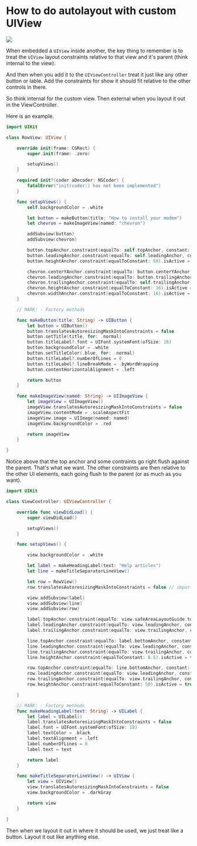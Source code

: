 # How to do autolayout with custom UIView

<img src="https://github.com/jrasmusson/ios-starter-kit/blob/master/autolayout/images/embedded-view.png" />

When embedded a `UIView` inside another, the key thing to remember is to treat the `UIView` layout constraints relative to that view and it's parent (think internal to the view).

And then when you add it to the `UIViewController` treat it just like any other button or lable. Add the constraints for show it should fit relative to the other controls in there.

So think internal for the custom view.
Then external when you layout it out in the ViewController.

Here is an example.

```swift
import UIKit

class RowView: UIView {

    override init(frame: CGRect) {
        super.init(frame: .zero)

        setupViews()
    }

    required init?(coder aDecoder: NSCoder) {
        fatalError("init(coder:) has not been implemented")
    }

    func setupViews() {
        self.backgroundColor = .white

        let button = makeButton(title: "How to install your modem")
        let chevron = makeImageView(named: "chevron")

        addSubview(button)
        addSubview(chevron)

        button.topAnchor.constraint(equalTo: self.topAnchor, constant: 0).isActive = true
        button.leadingAnchor.constraint(equalTo: self.leadingAnchor, constant: 0).isActive = true
        button.heightAnchor.constraint(equalToConstant: 50).isActive = true

        chevron.centerYAnchor.constraint(equalTo: button.centerYAnchor, constant: 0).isActive = true
        chevron.leadingAnchor.constraint(equalTo: button.trailingAnchor, constant: 8).isActive = true
        chevron.trailingAnchor.constraint(equalTo: self.trailingAnchor, constant: -16).isActive = true
        chevron.heightAnchor.constraint(equalToConstant: 16).isActive = true
        chevron.widthAnchor.constraint(equalToConstant: 16).isActive = true
    }

    // MARK: - Factory methods

    func makeButton(title: String) -> UIButton {
        let button = UIButton()
        button.translatesAutoresizingMaskIntoConstraints = false
        button.setTitle(title, for: .normal)
        button.titleLabel?.font = UIFont.systemFont(ofSize: 16)
        button.backgroundColor = .white
        button.setTitleColor(.blue, for: .normal)
        button.titleLabel?.numberOfLines = 0
        button.titleLabel?.lineBreakMode = .byWordWrapping
        button.contentHorizontalAlignment = .left

        return button
    }

    func makeImageView(named: String) -> UIImageView {
        let imageView = UIImageView()
        imageView.translatesAutoresizingMaskIntoConstraints = false
        imageView.contentMode = .scaleAspectFit
        imageView.image = UIImage(named: named)
        imageView.backgroundColor = .red

        return imageView
    }

}
```

Notice above that the top anchor and some contraints go right flush against the parent. That's what we want. The other constraints are then relative to the other UI elements, each going flush to the parent (or as much as you want).

```swift
import UIKit

class ViewController: UIViewController {

    override func viewDidLoad() {
        super.viewDidLoad()

        setupViews()
    }

    func setupViews() {

        view.backgroundColor = .white

        let label = makeHeadingLabel(text: "Help articles")
        let line = makeTitleSeparatorLineView()

        let row = RowView()
        row.translatesAutoresizingMaskIntoConstraints = false // important!

        view.addSubview(label)
        view.addSubview(line)
        view.addSubview(row)

        label.topAnchor.constraint(equalTo: view.safeAreaLayoutGuide.topAnchor, constant: 8).isActive = true
        label.leadingAnchor.constraint(equalTo: view.leadingAnchor, constant: 24).isActive = true
        label.trailingAnchor.constraint(equalTo: view.trailingAnchor, constant: -24).isActive = true

        line.topAnchor.constraint(equalTo: label.bottomAnchor, constant: 16).isActive = true
        line.leadingAnchor.constraint(equalTo: view.leadingAnchor, constant: 24).isActive = true
        line.trailingAnchor.constraint(equalTo: view.trailingAnchor, constant: 0).isActive = true
        line.heightAnchor.constraint(equalToConstant: 0.5).isActive = true

        row.topAnchor.constraint(equalTo: line.bottomAnchor, constant: 0).isActive = true
        row.leadingAnchor.constraint(equalTo: view.leadingAnchor, constant: 24).isActive = true
        row.trailingAnchor.constraint(equalTo: view.trailingAnchor, constant: -32).isActive = true
        row.heightAnchor.constraint(equalToConstant: 50).isActive = true

    }

    // MARK: - Factory methods
    func makeHeadingLabel(text: String) -> UILabel {
        let label = UILabel()
        label.translatesAutoresizingMaskIntoConstraints = false
        label.font = UIFont.systemFont(ofSize: 18)
        label.textColor = .black
        label.textAlignment = .left
        label.numberOfLines = 0
        label.text = text

        return label
    }

    func makeTitleSeparatorLineView() -> UIView {
        let view = UIView()
        view.translatesAutoresizingMaskIntoConstraints = false
        view.backgroundColor = .darkGray

        return view
    }

}
```

Then when we layout it out in where it should be used, we just treat like a button. Layout it out like anything else.



